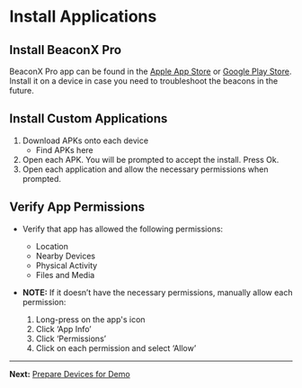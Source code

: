 # Install Applications

## Install BeaconX Pro 
BeaconX Pro app can be found in the [Apple App Store](https://apps.apple.com/us/app/beaconx-pro/id1478861755) or [Google Play Store](https://play.google.com/store/apps/details?id=com.moko.beaconxpro&hl=en_US&gl=US). Install it on a device in case you need to troubleshoot the beacons in the future. 

## Install Custom Applications
1. Download APKs onto each device 
    - Find APKs here <!-- TODO: Link to GitHub? -->
2. Open each APK. You will be prompted to accept the install. Press Ok. 
3. Open each application and allow the necessary permissions when prompted.

## Verify App Permissions
- Verify that app has allowed the following permissions:  
    - Location
    - Nearby Devices
    - Physical Activity
    - Files and Media

- **NOTE:** If it doesn’t have the necessary permissions, manually allow each permission:
    1. Long-press on the app's icon
    2. Click ‘App Info’
    3. Click ‘Permissions’ 
    4. Click on each permission and select ‘Allow’

---
**Next:** [Prepare Devices for Demo](prep_devices)